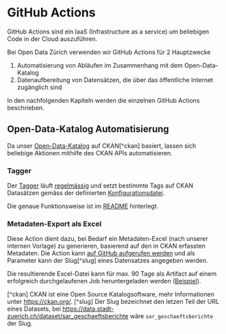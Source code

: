 GitHub Actions
==============

GitHub Actions sind ein IaaS (Infrastructure as a service) um beliebigen Code in der Cloud auszuführen.

Bei Open Data Zürich verwenden wir GitHub Actions für 2 Hauptzwecke

1. Automatisierung von Abläufen im Zusammenhang mit dem Open-Data-Katalog
2. Datenaufbereitung von Datensätzen, die über das öffentliche Internet zugänglich sind

In den nachfolgenden Kapiteln werden die einzelnen GitHub Actions beschrieben.

## Open-Data-Katalog Automatisierung

Da unser [Open-Data-Katalog](https://data.stadt-zuerich.ch/) auf CKAN[^ckan] basiert, lassen sich beliebige Aktionen mithilfe des CKAN APIs automatisieren.

### Tagger

Der [Tagger](https://github.com/opendatazurich/opendatazurich.github.io/tree/master/automation/tagger) läuft [regelmässig](https://github.com/opendatazurich/opendatazurich.github.io/actions/workflows/tagger.yml) und setzt bestimmte Tags auf CKAN Datasätzen gemäss der definierten [Konfigurationsdatei](https://github.com/opendatazurich/opendatazurich.github.io/blob/master/automation/tagger/config.yml).

Die genaue Funktionsweise ist im [README](https://github.com/opendatazurich/opendatazurich.github.io/blob/master/automation/tagger/README.md) hinterlegt.

### Metadaten-Export als Excel

Diese Action dient dazu, bei Bedarf ein Metadaten-Excel (nach unserer internen Vorlage) zu generieren, basierend auf den in CKAN erfassten Metadaten.
Die Action kann [auf GitHub aufgerufen werden](https://github.com/opendatazurich/opendatazurich.github.io/actions/workflows/export.yml) und als Parameter kann der Slug[^slug] eines Datensatzes angegeben werden.

Die resultierende Excel-Datei kann für max. 90 Tage als Artifact auf einem erfolgreich durchgelaufenen Job heruntergeladen werden ([Beispiel](https://github.com/opendatazurich/opendatazurich.github.io/actions/runs/748390438)).

[^ckan] CKAN ist eine Open Source Katalogsoftware, mehr Informationen unter https://ckan.org/.
[^slug] Der Slug bezeichnet den letzen Teil der URL eines Datasets, bei https://data.stadt-zuerich.ch/dataset/sar_geschaeftsberichte wäre `sar_geschaeftsberichte` der Slug.
